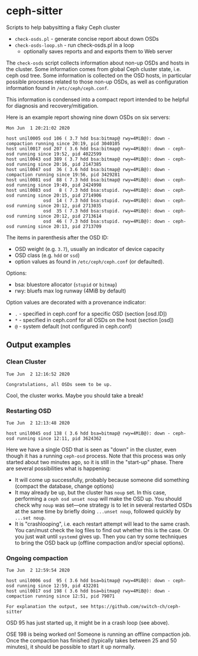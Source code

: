 # ceph-sitter

Scripts to help babysitting a flaky Ceph cluster

- `check-osds.pl` - generate concise report about down OSDs
- `check-osds-loop.sh` - run check-osds.pl in a loop
  - optionally saves reports and and exports them to Web server

The `check-osds` script collects information about non-up OSDs and
hosts in the cluster.  Some information comes from global Ceph cluster
state, i.e. ceph osd tree.  Some information is collected on the OSD
hosts, in particular possible processes related to those non-up OSDs,
as well as configuration information found in `/etc/ceph/ceph.conf`.

This information is condensed into a compact report intended to be helpful
for diagnosis and recovery/mitigation.

Here is an example report showing nine down OSDs on six servers:

```
Mon Jun  1 20:21:02 2020

host unil0005 osd 106 ( 3.7 hdd bsa:bitmap@ rwy=4MiB@): down - compaction running since 20:19, pid 3040105
host unil0017 osd 207 ( 3.6 hdd bsa:bitmap@ rwy=4MiB@): down - ceph-osd running since 19:52, pid 4022599
host unil0043 osd 389 ( 3.7 hdd bsa:bitmap@ rwy=4MiB@): down - ceph-osd running since 20:16, pid 2147385
host unil0047 osd  36 ( 3.6 hdd bsa:bitmap@ rwy=4MiB@): down - compaction running since 19:56, pid 3429281
host unil0081 osd  88 ( 7.3 hdd bsa:bitmap@ rwy=4MiB@): down - ceph-osd running since 19:49, pid 2424998
host unil0083 osd   8 ( 7.3 hdd bsa:stupid. rwy=4MiB@): down - ceph-osd running since 20:15, pid 2714906
              osd  14 ( 7.3 hdd bsa:stupid. rwy=4MiB@): down - ceph-osd running since 20:12, pid 2713035
              osd  35 ( 7.3 hdd bsa:stupid. rwy=4MiB@): down - ceph-osd running since 20:12, pid 2713614
              osd  46 ( 7.3 hdd bsa:stupid. rwy=4MiB@): down - ceph-osd running since 20:13, pid 2713709
```

The items in parenthesis after the OSD ID:

- OSD weight (e.g. `3.7`), usually an indicator of device capacity
- OSD class (e.g. `hdd` or `ssd`)
- option values as found in `/etc/ceph/ceph.conf` (or defaulted).

Options:

- bsa: bluestore allocator (`stupid` or `bitmap`)
- rwy: bluefs max log runway (4MiB by default)

Option values are decorated with a provenance indicator:
- `.` - specified in ceph.conf for a specific OSD (section [osd.ID])
- `*` - specified in ceph.conf for all OSDs on the host (section [osd])
- `@` - system default (not configured in ceph.conf)

## Output examples

### Clean Cluster

```
Tue Jun  2 12:16:52 2020

Congratulations, all OSDs seem to be up.
```

Cool, the cluster works.  Maybe you should take a break!

### Restarting OSD

```
Tue Jun  2 12:13:48 2020

host unil0045 osd 138 ( 3.6 hdd bsa=bitmap@ rwy=4MiB@): down - ceph-osd running since 12:11, pid 3624362
```

Here we have a single OSD that is seen as "down" in the cluster, even
though it has a running `ceph-osd` process.  Note that this process
was only started about two minutes ago, so it is still in the
"start-up" phase.  There are several possibilities what is happening:

* It will come up successfully, probably because someone did something
  (compact the database, change options)
* It may already be up, but the cluster has `noup` set.  In this case,
  performing a `ceph osd unset noup` will make the OSD up.  You should
  check why `noup` was set—one strategy is to let in several restarted
  OSDs at the same time by briefly doing `...unset noup`, followed
  quickly by `...set noup`.
* It is "crashlooping", i.e. each restart attempt will lead to the
  same crash.  You can/must check the log files to find out whether
  this is the case.  Or you just wait until `systemd` gives up.  Then
  you can try some techniques to bring the OSD back up (offline
  compaction and/or special options).

### Ongoing compaction

```
Tue Jun  2 12:59:54 2020

host unil0006 osd  95 ( 3.6 hdd bsa=bitmap@ rwy=4MiB@): down - ceph-osd running since 12:59, pid 432201
host unil0017 osd 198 ( 3.6 hdd bsa=bitmap@ rwy=4MiB@): down - compaction running since 12:51, pid 79071

For explanation the output, see https://github.com/switch-ch/ceph-sitter
```

OSD 95 has just started up, it might be in a crash loop (see above).

OSE 198 is being worked on! Someone is running an offline compaction
job.  Once the compaction has finished (typically takes between 25 and
50 minutes), it should be possible to start it up normally.
